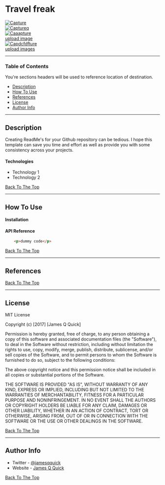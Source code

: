 # Travel freak

<a href="https://ibb.co/NF2N9HP"><img src="https://i.ibb.co/ZfzgBkP/Capture.png" alt="Capture" border="0" /></a>
<br>
<a href="https://ibb.co/5cKyN1d"><img src="https://i.ibb.co/MNB4Ygb/Captureq.png" alt="Captureq" border="0"></a>
<br>
<a href="https://imgbb.com/"><img src="https://i.ibb.co/fnszhGN/Caaapture.png" alt="Caaapture" border="0"></a><br /><a target='_blank' href='https://imgbb.com/'>upload image</a>
<br>
<a href="https://ibb.co/80Xkpg1"><img src="https://i.ibb.co/g36YpZk/Capdcfdfture.png" alt="Capdcfdfture" border="0"></a><br /><a target='_blank' href='https://imgbb.com/'>upload images</a>
<br>



---

### Table of Contents
You're sections headers will be used to reference location of destination.

- [Description](#description)
- [How To Use](#how-to-use)
- [References](#references)
- [License](#license)
- [Author Info](#author-info)

---

## Description

Creating ReadMe's for your Github repository can be tedious.  I hope this template can save you time and effort as well as provide you with some consistency across your projects.

#### Technologies

- Technology 1
- Technology 2

[Back To The Top](#read-me-template)

---

## How To Use

#### Installation



#### API Reference

```html
    <p>dummy code</p>
```
[Back To The Top](#read-me-template)

---

## References
[Back To The Top](#read-me-template)

---

## License

MIT License

Copyright (c) [2017] [James Q Quick]

Permission is hereby granted, free of charge, to any person obtaining a copy
of this software and associated documentation files (the "Software"), to deal
in the Software without restriction, including without limitation the rights
to use, copy, modify, merge, publish, distribute, sublicense, and/or sell
copies of the Software, and to permit persons to whom the Software is
furnished to do so, subject to the following conditions:

The above copyright notice and this permission notice shall be included in all
copies or substantial portions of the Software.

THE SOFTWARE IS PROVIDED "AS IS", WITHOUT WARRANTY OF ANY KIND, EXPRESS OR
IMPLIED, INCLUDING BUT NOT LIMITED TO THE WARRANTIES OF MERCHANTABILITY,
FITNESS FOR A PARTICULAR PURPOSE AND NONINFRINGEMENT. IN NO EVENT SHALL THE
AUTHORS OR COPYRIGHT HOLDERS BE LIABLE FOR ANY CLAIM, DAMAGES OR OTHER
LIABILITY, WHETHER IN AN ACTION OF CONTRACT, TORT OR OTHERWISE, ARISING FROM,
OUT OF OR IN CONNECTION WITH THE SOFTWARE OR THE USE OR OTHER DEALINGS IN THE
SOFTWARE.

[Back To The Top](#read-me-template)

---

## Author Info

- Twitter - [@jamesqquick](https://twitter.com/jamesqquick)
- Website - [James Q Quick](https://jamesqquick.com)

[Back To The Top](#read-me-template)
